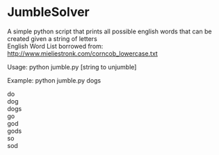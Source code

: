 JumbleSolver
============

A simple python script that prints all possible english words that can be created given a string of letters  
English Word List borrowed from: http://www.mieliestronk.com/corncob_lowercase.txt

Usage:
python jumble.py [string to unjumble]

Example:
python jumble.py dogs  

do  
dog  
dogs  
go  
god  
gods  
so  
sod  


